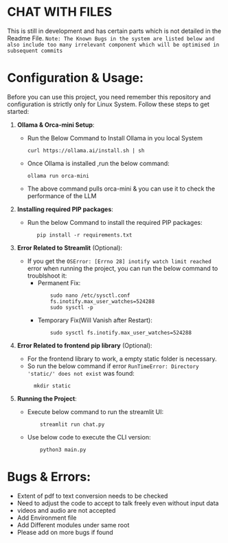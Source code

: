 # CHAT WITH FILES
This is still in development and has certain parts which is not detailed in the Readme File.
`Note: The Known Bugs in the system are listed below and also include too many irrelevant component which will be optimised in subsequent commits`
# Configuration & Usage:

Before you can use this project, you need remember this repository and configuration is strictly only for Linux System. Follow these steps to get started:

1. **Ollama & Orca-mini Setup**:
   - Run the Below Command to Install Ollama in you local System
     ```
     curl https://ollama.ai/install.sh | sh
     ```

   - Once Ollama is installed ,run the below command:
     ```
     ollama run orca-mini
     ```
    - The above command pulls orca-mini & you can use it to check the performance of the LLM
  
2. **Installing required PIP packages**:
   - Run the below Command to install the required PIP packages:
     ```
        pip install -r requirements.txt
     ```
  
3. **Error Related to Streamlit** (Optional): 
   - If you get the `OSError: [Errno 28] inotify watch limit reached` error when running the project, you can run the below command to troublshoot it:
        - Permanent Fix:    
            ```
                sudo nano /etc/sysctl.conf
                fs.inotify.max_user_watches=524288
                sudo sysctl -p
            ```
        - Temporary Fix(Will Vanish after Restart):
            ```
                sudo sysctl fs.inotify.max_user_watches=524288
            ```
4. **Error Related to frontend pip library** (Optional): 
   - For the frontend library to work, a empty static folder is necessary. 
   - So run the below command if error `RunTimeError: Directory 'static/' does not exist` was found:
      ```
        mkdir static
        ```
5. **Running the Project**:
   - Execute below command to run the streamlit UI:
        ```
            streamlit run chat.py
        ```
   - Use below code to execute the CLI version:
        ```
            python3 main.py
        ``` 
        
# Bugs & Errors:
- Extent of pdf to text conversion needs to be checked
- Need to adjust the code to accept to talk freely even without input data
- videos and audio are not accepted
- Add Environment file
- Add Different modules under same root
- Please add on more bugs if found